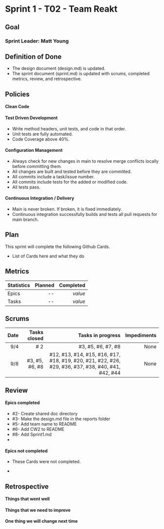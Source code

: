 # Sprint 1 - T02 - Team Reakt

## Goal


### Sprint Leader: Matt Young

## Definition of Done
* The design document (design.md) is updated.
* The sprint document (sprint.md) is updated with scrums, completed metrics, review, and retrospective.


## Policies


#### Clean Code


#### Test Driven Development
* Write method headers, unit tests, and code in that order.
* Unit tests are fully automated.
* Code Coverage above 40%.

#### Configuration Management
* Always check for new changes in main to resolve merge conflicts locally before committing them.
* All changes are built and tested before they are committed.
* All commits include a task/issue number.
* All commits include tests for the added or modified code.
* All tests pass.

#### Continuous Integration / Delivery 
* Main is never broken.  If broken, it is fixed immediately.
* Continuous integration successfully builds and tests all pull requests for main branch.


## Plan

This sprint will complete the following Github Cards.

* List of Cards here and what they do 

## Metrics

| Statistics | Planned | Completed |
| --- | ---: | ---: |
| Epics | -- | *value* |
| Tasks | -- | *value* | 


## Scrums

| Date | Tasks closed  | Tasks in progress | Impediments |
| ---: | ---: | ---: | ---: |
| 9/4 | # 2| #3, #5, #6, #7, #8 | None | 
| 9/8 | #3, #5, #6, #8| #12, #13, #14, #15, #16, #17, #18, #19, #20, #21, #22, #26, #29, #36, #37, #38, #40, #41, #42, #44| None|


## Review 

#### Epics completed

* #2- Create shared doc directory  
* #3- Make the design.md file in the reports folder
* #5- Add team name to README
* #6- Add CW2 to README
* #8- Add Sprint1.md
*  

#### Epics not completed

* These Cards were not completed.

*

## Retrospective

#### Things that went well

#### Things that we need to improve

#### One thing we will change next time
